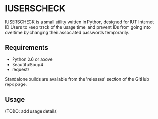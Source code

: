 # IUSERSCHECK

IUSERSCHECK is a small utility written in Python, designed for IUT Internet ID 
Users to keep track of the usage time, and prevent IDs from going into overtime 
by changing their associated passwords temporarily.

## Requirements

- Python 3.6 or above
- BeautifulSoup4
- requests

Standalone builds are available from the 'releases' section of the GitHub repo
page.

## Usage

(TODO: add usage details)

